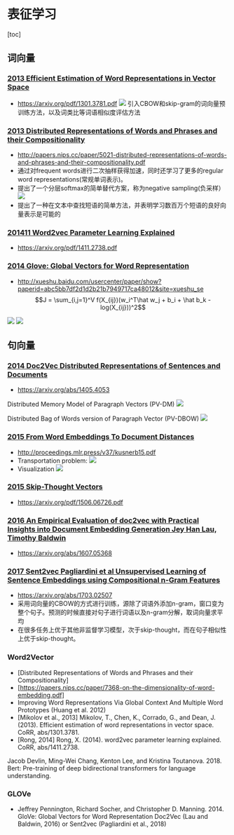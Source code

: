 # 表征学习

[toc]

## 词向量
### [2013 Efficient Estimation of Word Representations in Vector Space](../resources/notes/d0001/w2v_2013_efficient_estimation_of_word_representations_in_vector_space.md)
- https://arxiv.org/pdf/1301.3781.pdf
![](../resources/images/d0001/291952431723112.png)
引入CBOW和skip-gram的词向量预训练方法，以及词类比等词语相似度评估方法

### [2013 Distributed Representations of Words and Phrases and their Compositionality](../resources/notes/d0001/w2v_2013_distributed_representations_of_words_and_phrases_and_their_compositionality.md)
- http://papers.nips.cc/paper/5021-distributed-representations-of-words-and-phrases-and-their-compositionality.pdf
- 通过对frequent words进行二次抽样获得加速，同时还学习了更多的regular word representations(常规单词表示)。
- 提出了一个分层softmax的简单替代方案，称为negative sampling(负采样）
![](https://img-blog.csdnimg.cn/20190331153001669.png)
- 提出了一种在文本中查找短语的简单方法，并表明学习数百万个短语的良好向量表示是可能的

### [201411 Word2vec Parameter Learning Explained]()
- https://arxiv.org/pdf/1411.2738.pdf

### [2014 Glove: Global Vectors for Word Representation](../resources/notes/d0001/w2v_2014_Glove__Global_Vectors_for_Word_Representation.md)
- http://xueshu.baidu.com/usercenter/paper/show?paperid=abc5bb7df2d1d2b21b7949717ca48012&site=xueshu_se
$$J = \sum_{i,j=1}^V f(X_{ij})(w_i^T\hat w_j + b_i + \hat b_k - log(X_{ij}))^2$$

![](../resources/images/d0001/03202190511206171905.png)
![](../resources/images/d0001/03202230511206162305.png)

## 句向量
###  [2014 Doc2Vec Distributed Representations of Sentences and Documents](../resources/notes/d0001/d2v_2014_distributed_representations_of_sentences_and_documents.md)
- https://arxiv.org/abs/1405.4053

Distributed Memory Model of Paragraph Vectors (PV-DM)
![](../resources/images/d0001/511952501923112.png)

Distributed Bag of Words version of Paragraph Vector (PV-DBOW)
![](../resources/images/d0001/091952082023112.png)

### [2015 From Word Embeddings To Document Distances](../resources/notes/d0001/d2v_2015_From_Word_Embeddings_To_Document_Distances.md)
- http://proceedings.mlr.press/v37/kusnerb15.pdf
- Transportation problem: ![](../resources/images/d0001/03202390517206443905.png)
- Visualization
![](../resources/images/d0001/03202430517206464305.png)

### [2015 Skip-Thought Vectors](https://arxiv.org/pdf/1506.06726) 
- https://arxiv.org/pdf/1506.06726.pdf

### [2016 An Empirical Evaluation of doc2vec with Practical Insights into Document Embedding Generation Jey Han Lau, Timothy Baldwin](../resources/notes/d0001/d2v_2016_an_empirical_evaluation_of_doc2vec_with_practical_insights_into_document_embedding_generation_jey_han_lau_timothy_baldwin.md)
- https://arxiv.org/abs/1607.05368

### [2017 Sent2vec Pagliardini et al Unsupervised Learning of Sentence Embeddings using  Compositional n-Gram Features]()
- https://arxiv.org/abs/1703.02507
- 采用词向量的CBOW的方式进行训练，源除了词语外添加n-gram，窗口变为整个句子。预测的时候直接对句子进行词语以及n-gram分解，取词向量求平均
- 在很多任务上优于其他非监督学习模型，次于skip-thought，而在句子相似性上优于skip-thought。


### Word2Vector
- [Distributed Representations of Words and Phrases and their Compositionality]
- [https://papers.nips.cc/paper/7368-on-the-dimensionality-of-word-embedding.pdf]
- Improving Word Representations Via Global Context And Multiple Word Prototypes (Huang et al. 2012)
- [Mikolov et al., 2013] Mikolov, T., Chen, K., Corrado, G., and Dean, J. (2013). Efficient estimation of word representations in vector space. CoRR, abs/1301.3781.
- [Rong, 2014] Rong, X. (2014). word2vec parameter learning explained. CoRR, abs/1411.2738.

Jacob Devlin, Ming-Wei Chang, Kenton Lee, and
Kristina Toutanova. 2018. Bert: Pre-training of deep
bidirectional transformers for language understanding.

### GLOVe
- Jeffrey Pennington, Richard Socher,
and Christopher D. Manning. 2014.
GloVe: Global Vectors for Word Representation
Doc2Vec (Lau and Baldwin, 2016) or Sent2vec (Pagliardini et al., 2018)
